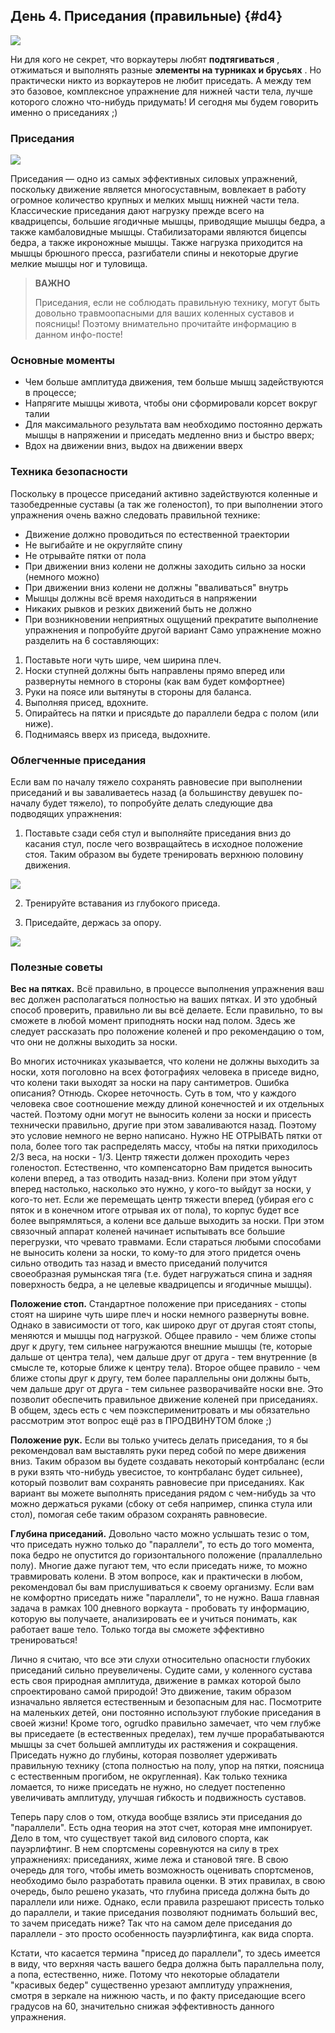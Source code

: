 ## День 4. Приседания (правильные) {#d4}

![](src/img/4.jpg)

Ни для кого не секрет, что воркаутеры любят **подтягиваться** , отжиматься и выполнять разные **элементы на турниках и брусьях** . Но практически никто из воркаутеров не любит приседать. А между тем это базовое, комплексное упражнение для нижней части тела, лучше которого сложно что-нибудь придумать! И сегодня мы будем говорить именно о приседаниях ;) 

### Приседания

![](src/img/4-1.jpg)

Приседания — одно из самых эффективных силовых упражнений, поскольку движение является многосуставным, вовлекает в работу огромное количество крупных и мелких мышц нижней части тела. Классические приседания дают нагрузку прежде всего на квадрицепсы, большие ягодичные мышцы, приводящие мышцы бедра, а также камбаловидные мышцы. Стабилизаторами являются бицепсы бедра, а также икроножные мышцы. Также нагрузка приходится на мышцы брюшного пресса, разгибатели спины и некоторые другие мелкие мышцы ног и туловища. 

> **ВАЖНО**
>
> Приседания, если не соблюдать правильную технику, могут быть довольно травмоопасными для ваших коленных суставов и поясницы! Поэтому внимательно прочитайте информацию в данном инфо-посте!

### Основные моменты

- Чем больше амплитуда движения, тем больше мышц задействуются в процессе; 
- Напрягите мышцы живота, чтобы они сформировали корсет вокруг талии 
- Для максимального результата вам необходимо постоянно держать мышцы в напряжении и приседать медленно вниз и быстро вверх; 
- Вдох на движении вниз, выдох на движении вверх 

### Техника безопасности

Поскольку в процессе приседаний активно задействуются коленные и тазобедренные суставы (а так же голеностоп), то при выполнении этого упражнения очень важно следовать правильной технике: 

- Движение должно проводиться по естественной траектории 
- Не выгибайте и не округляйте спину 
- Не отрывайте пятки от пола 
- При движении вниз колени не должны заходить сильно за носки (немного можно) 
- При движении вниз колени не должны "вваливаться" внутрь 
- Мышцы должны всё время находиться в напряжении 
- Никаких рывков и резких движений быть не должно 
- При возникновении неприятных ощущений прекратите выполнение упражнения и попробуйте другой вариант 
Само упражнение можно разделить на 6 составляющих: 

1. Поставьте ноги чуть шире, чем ширина плеч. 
2. Носки ступней должны быть направлены прямо вперед или развернуты немного в стороны (как вам будет комфортнее) 
3. Руки на поясе или вытянуты в стороны для баланса. 
4. Выполняя присед, вдохните. 
5. Опирайтесь на пятки и присядьте до параллели бедра с полом (или ниже). 
6. Поднимаясь вверх из приседа, выдохните. 

### Облегченные приседания

Если вам по началу тяжело сохранять равновесие при выполнении приседаний и вы заваливаетесь назад (а большинству девушек по-началу будет тяжело), то попробуйте делать следующие два подводящих упражнения: 

1. Поставьте сзади себя стул и выполняйте приседания вниз до касания стул, после чего возвращайтесь в исходное положение стоя. Таким образом вы будете тренировать верхнюю половину движения. 

![](src/img/4-2.jpg)

2. Тренируйте вставания из глубокого приседа. 

3. Приседайте, держась за опору. 

![](src/img/4-3.jpg)

### Полезные советы

**Вес на пятках.** Всё правильно, в процессе выполнения упражнения ваш вес должен располагаться полностью на ваших пятках. И это удобный способ проверить, правильно ли вы всё делаете. Если правильно, то вы сможете в любой момент приподнять носки над полом. Здесь же следует рассказать про положение коленей и про рекомендацию о том, что они не должны выходить за носки. 

Во многих источниках указывается, что колени не должны выходить за носки, хотя поголовно на всех фотографиях человека в приседе видно, что колени таки выходят за носки на пару сантиметров. Ошибка описания? Отнюдь. Скорее неточность. Суть в том, что у каждого человека свое соотношение между длиной конечностей и их отдельных частей. Поэтому одни могут не выносить колени за носки и присесть технически правильно, другие при этом заваливаются назад. Поэтому это условие немного не верно написано. Нужно НЕ ОТРЫВАТЬ пятки от пола, более того так распределять массу, чтобы на пятки приходилось 2/3 веса, на носки - 1/3. Центр тяжести должен проходить через голеностоп. Естественно, что компенсаторно Вам придется выносить колени вперед, а таз отводить назад-вниз. Колени при этом уйдут вперед настолько, насколько это нужно, у кого-то выйдут за носки, у кого-то нет. Если же перемещать центр тяжести вперед (убирая его с пяток и в конечном итоге отрывая их от пола), то корпус будет все более выпрямляться, а колени все дальше выходить за носки. При этом связочный аппарат коленей начинает испытывать все большие перегрузки, что чревато травмами. Если стараться любыми способами не выносить колени за носки, то кому-то для этого придется очень сильно отводить таз назад и вместо приседаний получится своеобразная румынская тяга (т.е. будет нагружаться спина и задняя поверхность бедра, а не целевые квадрицепсы и ягодичные мышцы). 

**Положение стоп.** Стандартное положение при приседаниях - стопы стоят на ширине чуть шире плеч и носки немного развернуты вовне. Однако в зависимости от того, как широко друг от другая стоят стопы, меняются и мышцы под нагрузкой. Общее правило - чем ближе стопы друг к другу, тем сильнее нагружаются внешние мышцы (те, которые дальше от центра тела), чем дальше друг от друга - тем внутренние (в смысле те, которые ближе к центру тела). Второе общее правило - чем ближе стопы друг к другу, тем более параллельны они должны быть, чем дальше друг от друга - тем сильнее разворачивайте носки вне. Это позволит обеспечить правильное движение коленей при приседаниях. В общем, здесь есть с чем поэксперименитровать и мы обязательно рассмотрим этот вопрос ещё раз в ПРОДВИНУТОМ блоке ;) 

**Положение рук.** Если вы только учитесь делать приседания, то я бы рекомендовал вам выставлять руки перед собой по мере движения вниз. Таким образом вы будете создавать некоторый контрбаланс (если в руки взять что-нибудь увесистое, то контрбаланс будет сильнее), который позволит вам сохранять равновесие при приседаниях. Как вариант вы можете выполнять приседания рядом с чем-нибудь за что можно держаться руками (сбоку от себя например, спинка стула или стол), помогая себе таким образом сохранять равновесие. 

**Глубина приседаний.** Довольно часто можно услышать тезис о том, что приседать нужно только до "параллели", то есть до того момента, пока бедро не опустится до горизонтального положение (пралаллельно полу). Многие даже пугают тем, что если приседать ниже, то можно травмировать колени. В этом вопросе, как и практически в любом, рекомендовал бы вам прислушиваться к своему организму. Если вам не комфортно приседать ниже "параллели", то не нужно. Ваша главная задача в рамках 100 дневного воркаута - пробовать ту информацию, которую вы получаете, анализировать ее и учиться понимать, как работает ваше тело. Только тогда вы сможете эффективно тренироваться! 

Лично я считаю, что все эти слухи относительно опасности глубоких приседаний сильно преувеличены. Судите сами, у коленного сустава есть своя природная амплитуда, движение в рамках которой было спроектировано самой природой! Это движение, таким образом изначально является естественным и безопасным для нас. Посмотрите на маленьких детей, они постоянно используют глубокие приседания в своей жизни! Кроме того, ogrudko правильно замечает, что чем глубже вы приседаете (в естественных пределах), тем лучше прорабатываются мышцы за счет большей амплитуды их растяжения и сокращения. Приседать нужно до глубины, которая позволяет удерживать правильную технику (стопа полностью на полу, упор на пятки, поясница с естественным прогибом, не округленная). Как только техника ломается, то ниже приседать не нужно, но следует постепенно увеличивать амплитуду, улучшая гибкость и подвижность суставов. 

Теперь пару слов о том, откуда вообще взялись эти приседания до "параллели". Есть одна теория на этот счет, которая мне импонирует. Дело в том, что существует такой вид силового спорта, как пауэрлифтинг. В нем спортсмены соревнуются на силу в трех упражнениях: приседаниях, жиме лежа и становой тяге. В свою очередь для того, чтобы иметь возможность оценивать спортсменов, необходимо было разработать правила оценки. В этих правилах, в свою очередь, было решено указать, что глубина приседа должна быть до параллели или ниже. Однако, если правила разрешают присесть только до параллели, и такие приседания позволяют поднимать больший вес, то зачем приседать ниже? Так что на самом деле приседания до параллели - это просто особенность пауэрлифтинга, как вида спорта. 

Кстати, что касается термина "присед до параллели", то здесь имеется в виду, что верхняя часть вашего бедра должна быть параллельна полу, а попа, естественно, ниже. Потому что некоторые обладатели "красивых бедер" существенно урезают амплитуду упражнения, смотря в зеркале на нижнюю часть, и по факту приседающие всего градусов на 60, значительно снижая эффективность данного упражнения. 


